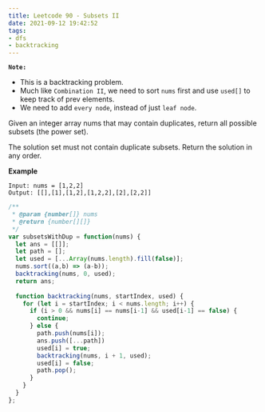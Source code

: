 ```yaml
---
title: Leetcode 90 - Subsets II
date: 2021-09-12 19:42:52
tags:
- dfs
- backtracking
---
```

**`Note:`**
- This is a backtracking problem.
- Much like `Combination II`, we need to sort `nums` first and use `used[]` to keep track of prev elements.
- We need to add `every node`, instead of just `leaf node`.

Given an integer array nums that may contain duplicates, return all possible subsets (the power set).

The solution set must not contain duplicate subsets. Return the solution in any order.

**Example**
```
Input: nums = [1,2,2]
Output: [[],[1],[1,2],[1,2,2],[2],[2,2]]
```

```javascript
/**
 * @param {number[]} nums
 * @return {number[][]}
 */
var subsetsWithDup = function(nums) {
  let ans = [[]];
  let path = [];
  let used = [...Array(nums.length).fill(false)];
  nums.sort((a,b) => (a-b));
  backtracking(nums, 0, used);
  return ans;
  
  function backtracking(nums, startIndex, used) {
    for (let i = startIndex; i < nums.length; i++) {
      if (i > 0 && nums[i] == nums[i-1] && used[i-1] == false) {
        continue;
      } else {
        path.push(nums[i]);
        ans.push([...path])
        used[i] = true;
        backtracking(nums, i + 1, used);
        used[i] = false;
        path.pop();
      }
    }
  }
};
```
